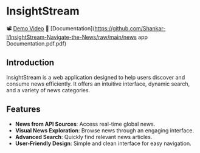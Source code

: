 # InsightStream

📽️ [Demo Video](https://github.com/Shankar-I/InsightStream-Navigate-the-News/raw/main/video.mp4)
📄 [Documentation](https://github.com/Shankar-I/InsightStream-Navigate-the-News/raw/main/news app Documentation.pdf.pdf)



## Introduction

InsightStream is a web application designed to help users discover and consume news efficiently. It offers an intuitive interface, dynamic search, and a variety of news categories.

## Features

- **News from API Sources**: Access real-time global news.
- **Visual News Exploration**: Browse news through an engaging interface.
- **Advanced Search**: Quickly find relevant news articles.
- **User-Friendly Design**: Simple and clean interface for easy navigation.


